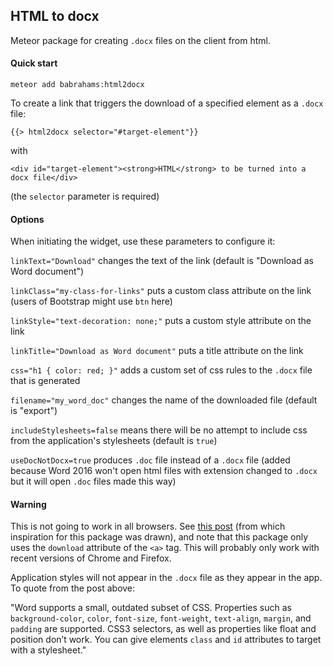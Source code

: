 HTML to docx
------------

Meteor package for creating `.docx` files on the client from html.

#### Quick start

`meteor add babrahams:html2docx`

To create a link that triggers the download of a specified element as a `.docx` file:

`{{> html2docx selector="#target-element"}}`

with

`<div id="target-element"><strong>HTML</strong> to be turned into a docx file</div>`

(the `selector` parameter is required)

#### Options

When initiating the widget, use these parameters to configure it:

`linkText="Download"` changes the text of the link (default is "Download as Word document")

`linkClass="my-class-for-links"` puts a custom class attribute on the link (users of Bootstrap might use `btn` here)

`linkStyle="text-decoration: none;"` puts a custom style attribute on the link

`linkTitle="Download as Word document"` puts a title attribute on the link

`css="h1 { color: red; }"` adds a custom set of css rules to the `.docx` file that is generated

`filename="my_word_doc"` changes the name of the downloaded file (default is "export")

`includeStylesheets=false` means there will be no attempt to include css from the application's stylesheets (default is `true`)

`useDocNotDocx=true` produces `.doc` file instead of a `.docx` file (added because Word 2016 won't open html files with extension changed to `.docx` but it will open `.doc` files made this way)

#### Warning

This is not going to work in all browsers.  See [this post](http://www.effectiveui.com/blog/2015/02/23/generating-a-downloadable-word-document-in-the-browser/) (from which inspiration for this package was drawn), and note that this package only uses the `download` attribute of the `<a>` tag. This will probably only work with recent versions of Chrome and Firefox.

Application styles will not appear in the `.docx` file as they appear in the app. To quote from the post above:

"Word supports a small, outdated subset of CSS. Properties such as `background-color`, `color`, `font-size`, `font-weight`, `text-align`, `margin`, and `padding` are supported. CSS3 selectors, as well as properties like float and position don’t work. You can give elements `class` and `id` attributes to target with a stylesheet."